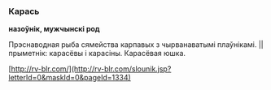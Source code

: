 ### Карась
**назоўнік, мужчынскі род**

Прэснаводная рыба сямейства карпавых з чырванаватымі плаўнікамі. || прыметнік: карасёвы і карасіны. Карасёвая юшка.

<a rel="author">[http://rv-blr.com/](http://rv-blr.com/slounik.jsp?letterId=0&maskId=0&pageId=1334)</a>
